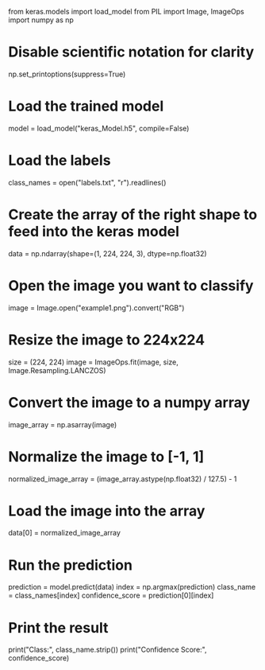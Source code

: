 from keras.models import load_model
from PIL import Image, ImageOps
import numpy as np

# Disable scientific notation for clarity
np.set_printoptions(suppress=True)

# Load the trained model
model = load_model("keras_Model.h5", compile=False)

# Load the labels
class_names = open("labels.txt", "r").readlines()

# Create the array of the right shape to feed into the keras model
data = np.ndarray(shape=(1, 224, 224, 3), dtype=np.float32)

# Open the image you want to classify
image = Image.open("example1.png").convert("RGB")

# Resize the image to 224x224
size = (224, 224)
image = ImageOps.fit(image, size, Image.Resampling.LANCZOS)

# Convert the image to a numpy array
image_array = np.asarray(image)

# Normalize the image to [-1, 1]
normalized_image_array = (image_array.astype(np.float32) / 127.5) - 1

# Load the image into the array
data[0] = normalized_image_array

# Run the prediction
prediction = model.predict(data)
index = np.argmax(prediction)
class_name = class_names[index]
confidence_score = prediction[0][index]

# Print the result
print("Class:", class_name.strip())
print("Confidence Score:", confidence_score)

